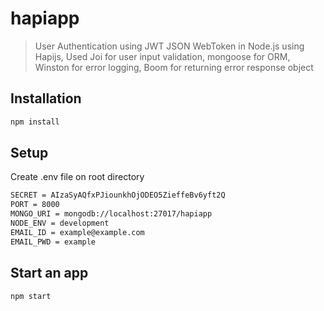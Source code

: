 # hapiapp
> User Authentication using JWT JSON WebToken in Node.js using Hapijs, Used Joi for user input validation, mongoose for ORM, Winston for error logging, Boom for returning error response object

## Installation

```sh
npm install
```

## Setup
Create .env file on root directory
```sh
SECRET = AIzaSyAQfxPJiounkhOjODEO5ZieffeBv6yft2Q
PORT = 8000
MONGO_URI = mongodb://localhost:27017/hapiapp
NODE_ENV = development
EMAIL_ID = example@example.com
EMAIL_PWD = example
```

## Start an app

```sh
npm start
```

